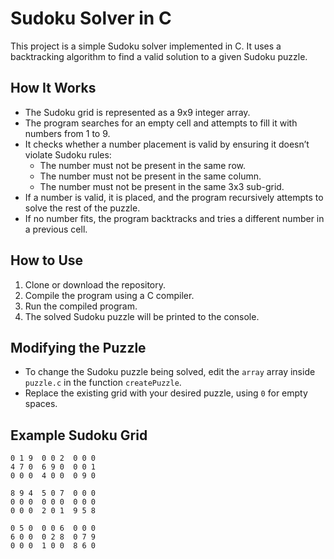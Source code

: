 # Sudoku Solver in C

This project is a simple Sudoku solver implemented in C. It uses a backtracking algorithm to find a valid solution to a given Sudoku puzzle.

## How It Works
- The Sudoku grid is represented as a 9x9 integer array.
- The program searches for an empty cell and attempts to fill it with numbers from 1 to 9.
- It checks whether a number placement is valid by ensuring it doesn’t violate Sudoku rules:
  - The number must not be present in the same row.
  - The number must not be present in the same column.
  - The number must not be present in the same 3x3 sub-grid.
- If a number is valid, it is placed, and the program recursively attempts to solve the rest of the puzzle.
- If no number fits, the program backtracks and tries a different number in a previous cell.

## How to Use
1. Clone or download the repository.
2. Compile the program using a C compiler.
3. Run the compiled program.
4. The solved Sudoku puzzle will be printed to the console.

## Modifying the Puzzle
- To change the Sudoku puzzle being solved, edit the `array` array inside `puzzle.c` in the function `createPuzzle`.
- Replace the existing grid with your desired puzzle, using `0` for empty spaces.

## Example Sudoku Grid
```
0 1 9  0 0 2  0 0 0
4 7 0  6 9 0  0 0 1
0 0 0  4 0 0  0 9 0

8 9 4  5 0 7  0 0 0
0 0 0  0 0 0  0 0 0
0 0 0  2 0 1  9 5 8

0 5 0  0 0 6  0 0 0
6 0 0  0 2 8  0 7 9
0 0 0  1 0 0  8 6 0


